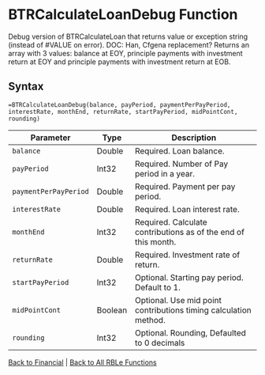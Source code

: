 # BTRCalculateLoanDebug Function

Debug version of BTRCalculateLoan that returns value or exception string (instead of #VALUE on error).  DOC: Han, Cfgena replacement?  Returns an array with 3 values: balance at EOY, principle payments with investment return at EOY and principle payments with investment return at EOB.

## Syntax

```excel
=BTRCalculateLoanDebug(balance, payPeriod, paymentPerPayPeriod, interestRate, monthEnd, returnRate, startPayPeriod, midPointCont, rounding)
```

Parameter | Type | Description
---|---|---
`balance` | Double | Required. Loan balance.
`payPeriod` | Int32 | Required. Number of Pay period in a year.
`paymentPerPayPeriod` | Double | Required. Payment per pay period.
`interestRate` | Double | Required. Loan interest rate.
`monthEnd` | Int32 | Required. Calculate contributions as of the end of this month.
`returnRate` | Double | Required. Investment rate of return.
`startPayPeriod` | Int32 | Optional. Starting pay period. Default to 1.
`midPointCont` | Boolean | Optional. Use mid point contributions timing calculation method.
`rounding` | Int32 | Optional. Rounding, Defaulted to 0 decimals

[Back to Financial](RBLeFinancial.md) | [Back to All RBLe Functions](RBLe.md#function-documentation)